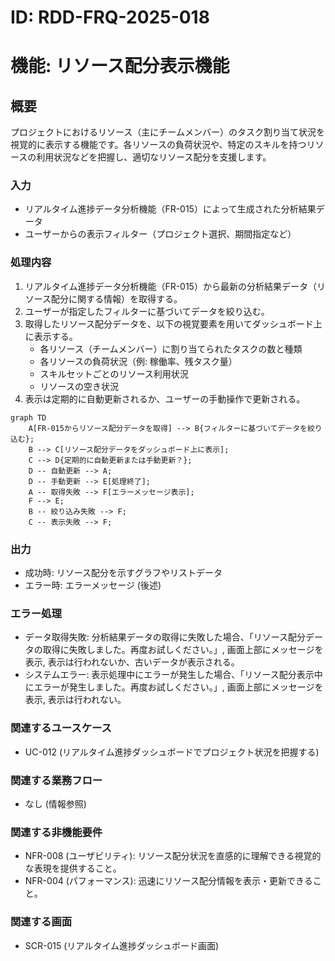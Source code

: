 # ID: RDD-FRQ-2025-018

# 機能: リソース配分表示機能

## 概要

プロジェクトにおけるリソース（主にチームメンバー）のタスク割り当て状況を視覚的に表示する機能です。各リソースの負荷状況や、特定のスキルを持つリソースの利用状況などを把握し、適切なリソース配分を支援します。

### 入力

- リアルタイム進捗データ分析機能（FR-015）によって生成された分析結果データ
- ユーザーからの表示フィルター（プロジェクト選択、期間指定など）

### 処理内容

1. リアルタイム進捗データ分析機能（FR-015）から最新の分析結果データ（リソース配分に関する情報）を取得する。
1. ユーザーが指定したフィルターに基づいてデータを絞り込む。
1. 取得したリソース配分データを、以下の視覚要素を用いてダッシュボード上に表示する。
   - 各リソース（チームメンバー）に割り当てられたタスクの数と種類
   - 各リソースの負荷状況（例: 稼働率、残タスク量）
   - スキルセットごとのリソース利用状況
   - リソースの空き状況
1. 表示は定期的に自動更新されるか、ユーザーの手動操作で更新される。

```mermaid
graph TD
    A[FR-015からリソース配分データを取得] --> B{フィルターに基づいてデータを絞り込む};
    B --> C[リソース配分データをダッシュボード上に表示];
    C --> D{定期的に自動更新または手動更新？};
    D -- 自動更新 --> A;
    D -- 手動更新 --> E[処理終了];
    A -- 取得失敗 --> F[エラーメッセージ表示];
    F --> E;
    B -- 絞り込み失敗 --> F;
    C -- 表示失敗 --> F;
```

### 出力

- 成功時: リソース配分を示すグラフやリストデータ
- エラー時: エラーメッセージ (後述)

### エラー処理

- データ取得失敗: 分析結果データの取得に失敗した場合、「リソース配分データの取得に失敗しました。再度お試しください。」, 画面上部にメッセージを表示, 表示は行われないか、古いデータが表示される。
- システムエラー: 表示処理中にエラーが発生した場合、「リソース配分表示中にエラーが発生しました。再度お試しください。」, 画面上部にメッセージを表示, 表示は行われない。

### 関連するユースケース

- UC-012 (リアルタイム進捗ダッシュボードでプロジェクト状況を把握する)

### 関連する業務フロー

- なし (情報参照)

### 関連する非機能要件

- NFR-008
  (ユーザビリティ): リソース配分状況を直感的に理解できる視覚的な表現を提供すること。
- NFR-004 (パフォーマンス): 迅速にリソース配分情報を表示・更新できること。

### 関連する画面

- SCR-015 (リアルタイム進捗ダッシュボード画面)
